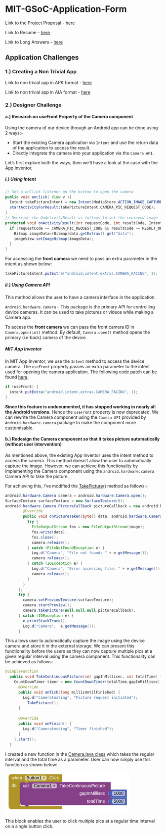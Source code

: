 # MIT-GSoC-Application-Form

Link to the Project Proposal - [here](https://drive.google.com/file/d/1B0TYxo-U5fylj7-3Tka_gOkniAlSfScO/view)

Link to Resume - [here](https://jsuyash1514.github.io/resume/)

Link to Long Answers - [here](https://jsuyash1514.github.io/MIT-GSoC-Application-Form/)

## Application Challenges

### 1.) Creating a Non Trivial App

Link to non trivial app in APK format - [here](https://drive.google.com/open?id=1tZbOhtBJJQH4nVormJ62qDD8OnLbXkQf)

Link to non trivial app in AIA format - [here](https://drive.google.com/open?id=1LeJESIGI5WCkwEgYKeitP7qRJJax5U7G)

### 2.) Designer Challenge

#### a.) Research on useFront Property of the Camera component

Using the camera of our device through an Android app can be done using 2 ways:-
* Start the existing Camera application via `Intent` and use the return data of the application to access the result.
* Directly integrate the camera into your application via the `Camera API`.

Let’s first explore both the ways, then we’ll have a look at the case with the App Inventor.

##### i.) Using Intent

```java
// Set a onClick listener on the button to open the camera
public void onclick( View v ){ 
  Intent takePictureIntent = new Intent(MediaStore.ACTION_IMAGE_CAPTURE);
  startActivityForResult(takePictureIntent,CAMERA_PIC_REQUEST_CODE); 
}
// Override the OnActivityResult as follows to set the recieved image in the image view.
protected void onActivityResult(int requestCode, int resultCode, Intent data) { 
  if (requestCode == CAMERA_PIC_REQUEST_CODE && resultCode == RESULT_OK) { 
    Bitmap imageData=(Bitmap)data.getExtras().get("data");
    imageView.setImageBitmap(imageData); 
  } 
}
```

For accessing the **front camera** we need to pass an extra parameter in the intent as shown below:
```java
takePictureIntent.putExtra("android.intent.extras.CAMERA_FACING", 1);
```

##### ii.) Using Camera API

This method allows the user to have a camera interface in the application. 

`Android.hardware.camera` - This package is the primary API for controlling device cameras. It can be used to take pictures or videos while making a Camera app.

To access the **front camera** we can pass the front camera ID in `Camera.open(int)` method. By default, `Camera.open()` method opens the primary (i.e back) camera of the device.

##### MIT App Inventor

In MIT App Inventor, we use the `Intent` method to access the device camera. The `useFront` property passes an extra parameter to the intent used for opening  the camera application. The following code patch can be found [here](https://github.com/mit-cml/appinventor-sources/blob/ucr/appinventor/components/src/com/google/appinventor/components/runtime/Camera.java#L170).
```java
if (useFront) {
  intent.putExtra("android.intent.extras.CAMERA_FACING", 1);
}
```
**Since this feature is undocumented, it has stopped working in nearly all the Android versions.** Hence the `useFront` property is now deprecated. We can rewrite the Camera component using the `Camera API`  provided by `Android.hardware.camera` package to make the component more customisable.

#### b.) Redesign the Camera component so that it takes picture automatically (without user intervention)

As mentioned above, the existing App Inventor uses the intent method to access the camera. This method doesn’t allow the user to automatically capture the image. However, we can achieve this functionality by implementing the Camera component using the `android.hardware.camera` Camera API to take the picture. 

For achieving this, I've modified the [TakePicture()](https://github.com/mit-cml/appinventor-sources/blob/ucr/appinventor/components/src/com/google/appinventor/components/runtime/Camera.java#L127) method as follows:-

```java
android.hardware.Camera camera = android.hardware.Camera.open();
SurfaceTexture surfaceTexture = new SurfaceTexture(0);
android.hardware.Camera.PictureCallback pictureCallback = new android.hardware.Camera.PictureCallback() {
        @Override
        public void onPictureTaken(byte[] data, android.hardware.Camera camera) {
          try {
            FileOutputStream fos = new FileOutputStream(image);
            fos.write(data);
            fos.close();
            camera.release();
          } catch (FileNotFoundException e) {
            Log.d("Camera", "File not found: " + e.getMessage());
            camera.release();
          } catch (IOException e) {
            Log.d("Camera", "Error accessing file: " + e.getMessage());
            camera.release();
          }
        }
      };
      try {
        camera.setPreviewTexture(surfaceTexture);
        camera.startPreview();
        camera.takePicture(null,null,null,pictureCallback);
      } catch (IOException e) {
        e.printStackTrace();
        Log.d("Camera",  e.getMessage());
      }
```

This allows user to automatically capture the image using the device camera and store it in the external storage. We can present this functionality before the users as they can now capture multiple pics at a given regular interval using the camera component. This functionality can be achieved as follows:

```java
@SimpleFunction
  public void TakeContinuousPicture(int gapInMillisec, int totalTime) {
    CountDownTimer timer = new CountDownTimer(totalTime,gapInMillisec) {
      @Override
      public void onTick(long millisUntilFinished) {
        Log.d("Cameratesting", "Picture request initiated");
          TakePicture();
      }
  
      @Override
      public void onFinish() {
        Log.d("Cameratesting", "Timer finished");
      }
    }.start();
  }
```
I created a new function in the [Camera.java class](https://github.com/mit-cml/appinventor-sources/blob/ucr/appinventor/components/src/com/google/appinventor/components/runtime/Camera.java) which takes the regular interval and the total time as a parameter. User can now simply use this function as shown below:

<img src = "./assets/block.png"></img>

This block enables the user to click multiple pics at a regular time interval on a single button click.
